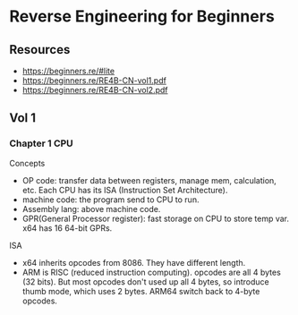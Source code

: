 # Reverse Engineering for Beginners

## Resources

- <https://beginners.re/#lite>
- <https://beginners.re/RE4B-CN-vol1.pdf>
- <https://beginners.re/RE4B-CN-vol2.pdf>

## Vol 1

### Chapter 1 CPU

Concepts

- OP code: transfer data between registers, manage mem, calculation, etc. Each CPU has its ISA (Instruction Set Architecture).
- machine code: the program send to CPU to run.
- Assembly lang: above machine code.
- GPR(General Processor register): fast storage on CPU to store temp var. x64 has 16 64-bit GPRs.

ISA

- x64 inherits opcodes from 8086. They have different length.
- ARM is RISC (reduced instruction computing). opcodes are all 4 bytes (32 bits). But most opcodes don't used up all 4 bytes, so introduce thumb mode, which uses 2 bytes. ARM64 switch back to 4-byte opcodes.

